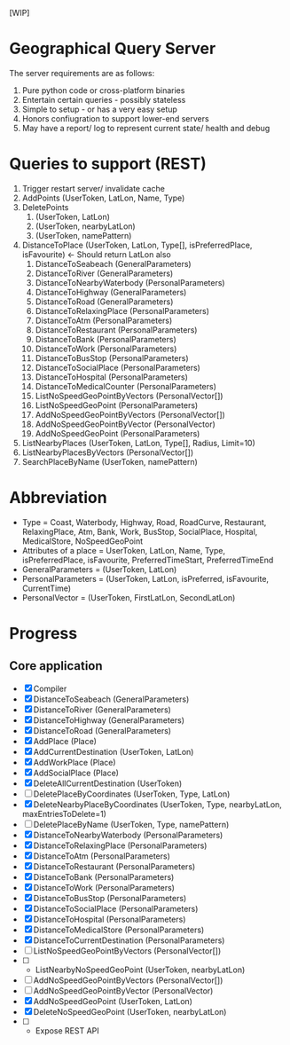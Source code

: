 [WIP]

# Geographical Query Server

The server requirements are as follows:
1. Pure python code or cross-platform binaries
2. Entertain certain queries - possibly stateless
3. Simple to setup - or has a very easy setup
4. Honors confiugration to support lower-end servers
5. May have a report/ log to represent current state/ health and debug

# Queries to support (REST)

1. Trigger restart server/ invalidate cache
2. AddPoints (UserToken, LatLon, Name, Type)
3. DeletePoints
	1. (UserToken, LatLon)
	2. (UserToken, nearbyLatLon)
	3. (UserToken, namePattern)
4. DistanceToPlace (UserToken, LatLon, Type[], isPreferredPlace, isFavourite) <- Should return LatLon also
	1. DistanceToSeabeach (GeneralParameters)
	2. DistanceToRiver (GeneralParameters)
	3. DistanceToNearbyWaterbody (PersonalParameters)
	4. DistanceToHighway (GeneralParameters)
	4. DistanceToRoad (GeneralParameters)
	5. DistanceToRelaxingPlace (PersonalParameters)
	6. DistanceToAtm (PersonalParameters)
	7. DistanceToRestaurant (PersonalParameters)
	8. DistanceToBank (PersonalParameters)
	9. DistanceToWork (PersonalParameters)
	10. DistanceToBusStop (PersonalParameters)
	11. DistanceToSocialPlace (PersonalParameters)
	12. DistanceToHospital (PersonalParameters)
	13. DistanceToMedicalCounter (PersonalParameters)
	14. ListNoSpeedGeoPointByVectors (PersonalVector[])
	15. ListNoSpeedGeoPoint (PersonalParameters)
	16. AddNoSpeedGeoPointByVectors (PersonalVector[])
	17. AddNoSpeedGeoPointByVector (PersonalVector)
	18. AddNoSpeedGeoPoint (PersonalParameters)
5. ListNearbyPlaces (UserToken, LatLon, Type[], Radius, Limit=10)
6. ListNearbyPlacesByVectors (PersonalVector[])
7. SearchPlaceByName (UserToken, namePattern)

# Abbreviation

- Type = Coast, Waterbody, Highway, Road, RoadCurve, Restaurant, RelaxingPlace, Atm, Bank, Work, BusStop, SocialPlace, Hospital, MedicalStore, NoSpeedGeoPoint
- Attributes of a place = UserToken, LatLon, Name, Type, isPreferredPlace, isFavourite, PreferredTimeStart, PreferredTimeEnd
- GeneralParameters = (UserToken, LatLon)
- PersonalParameters = (UserToken, LatLon, isPreferred, isFavourite, CurrentTime)
- PersonalVector = (UserToken, FirstLatLon, SecondLatLon)

# Progress
## Core application

- [x] Compiler
- [x] DistanceToSeabeach (GeneralParameters)
- [x] DistanceToRiver (GeneralParameters)
- [x] DistanceToHighway (GeneralParameters)
- [x] DistanceToRoad (GeneralParameters)
- [x] AddPlace (Place)
- [x] AddCurrentDestination (UserToken, LatLon)
- [x] AddWorkPlace (Place)
- [x] AddSocialPlace (Place)
- [x] DeleteAllCurrentDestination (UserToken)
- [ ] DeletePlaceByCoordinates (UserToken, Type, LatLon)
- [x] DeleteNearbyPlaceByCoordinates (UserToken, Type, nearbyLatLon, maxEntriesToDelete=1)
- [ ] DeletePlaceByName (UserToken, Type, namePattern)
- [x] DistanceToNearbyWaterbody (PersonalParameters)
- [x] DistanceToRelaxingPlace (PersonalParameters)
- [x] DistanceToAtm (PersonalParameters)
- [x] DistanceToRestaurant (PersonalParameters)
- [x] DistanceToBank (PersonalParameters)
- [x] DistanceToWork (PersonalParameters)
- [x] DistanceToBusStop (PersonalParameters)
- [x] DistanceToSocialPlace (PersonalParameters)
- [x] DistanceToHospital (PersonalParameters)
- [x] DistanceToMedicalStore (PersonalParameters)
- [x] DistanceToCurrentDestination (PersonalParameters)
- [ ] ListNoSpeedGeoPointByVectors (PersonalVector[])
- [ ] * ListNearbyNoSpeedGeoPoint (UserToken, nearbyLatLon)
- [ ] AddNoSpeedGeoPointByVectors (PersonalVector[])
- [ ] AddNoSpeedGeoPointByVector (PersonalVector)
- [x] AddNoSpeedGeoPoint (UserToken, LatLon)
- [x] DeleteNoSpeedGeoPoint (UserToken, nearbyLatLon)
- [ ] * Expose REST API
